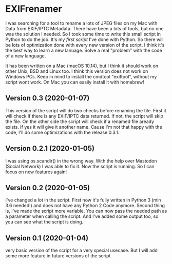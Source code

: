 # EXIFrenamer
I was searching for a tool to rename a lots of JPEG files on my Mac with Data from EXIF/IPTC Metadata. There have been a lots of tools, but no one was the solution I needed. So I took some time to write this small script in Python to do the job. It's my _first script_ I've done with Python. So there will be lots of optimization done with every new version of the script. I think it's the best way to learn a new lanuage. Solve a real "problem" with the code of a new language.

It has been written on a Mac (macOS 10.14), but I think it should work on other Unix, BSD and Linux too. I think this version does not work on Windows PCs. Keep in mind to install the cmdtool "exiftool", without my script wont work. On Mac you can easily install it with homebrew!



## Version 0.3 (2020-01-07)
This version of the script will do two checks before renaming the file. First it will check if there is any EXIF/IPTC data returned. If not, the script will skip the file. On the other side the script will check if a renamed file aready exists. If yes it will give it another name. Cause I'm not that happy with the code, I'll do some optimizations with the release 0.3.1.

## Version 0.2.1 (2020-01-05)
I was using os.scandir() in the wrong way. With the help over Mastodon (Social Network) I was able to fix it. Now the script is running. So I can focus on new features again!

## Version 0.2 (2020-01-05)
I've changed a lot in the script. First now it's fully written in Python 3 (min 3.6 needed!) and does not have any Python 2 Code anymore. Second thing is, I've made the script more variable. You can now pass the needed path as a parameter when calling the script. And I've added some output too, so you can see what the script is doing.

## Version 0.1 (2020-01-04)
very basic version of the script for a very special usecase. But I will add some more feature in future versions of the script
